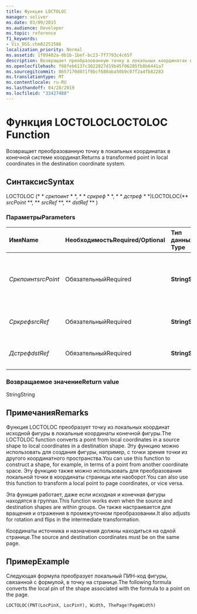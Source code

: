 ```yaml
---
title: Функция LOCTOLOC
manager: soliver
ms.date: 03/09/2015
ms.audience: Developer
ms.topic: reference
f1_keywords:
- Vis_DSS.chm82251586
localization_priority: Normal
ms.assetid: 1f09482a-0b1b-1bef-bc23-7f7793c4c65f
description: Возвращает преобразованную точку в локальных координатах в конечной системе координат.
ms.openlocfilehash: f08feb6137c3022027d19b45f06285fb8b6441a7
ms.sourcegitcommit: 8657170d071f9bcf680aba50b9c07f2a4fb82283
ms.translationtype: MT
ms.contentlocale: ru-RU
ms.lasthandoff: 04/28/2019
ms.locfileid: "33427488"
---
```

# <a name="loctoloc-function"></a><span data-ttu-id="3e52f-103">Функция LOCTOLOC</span><span class="sxs-lookup"><span data-stu-id="3e52f-103">LOCTOLOC Function</span></span>

<span data-ttu-id="3e52f-104">Возвращает преобразованную точку в локальных координатах в конечной системе координат.</span><span class="sxs-lookup"><span data-stu-id="3e52f-104">Returns a transformed point in local coordinates in the destination coordinate system.</span></span>
  
## <a name="syntax"></a><span data-ttu-id="3e52f-105">Синтаксис</span><span class="sxs-lookup"><span data-stu-id="3e52f-105">Syntax</span></span>

<span data-ttu-id="3e52f-106">LOCTOLOC (\* \* *сркпоинт* \* \*, \* \* *сркреф* \* \*, \* \* *дстреф* \* \*)</span><span class="sxs-lookup"><span data-stu-id="3e52f-106">LOCTOLOC(\*\* *srcPoint* \*\*, \*\* *srcRef* \*\*, \*\* *dstRef* \*\* )</span></span> 
  
### <a name="parameters"></a><span data-ttu-id="3e52f-107">Параметры</span><span class="sxs-lookup"><span data-stu-id="3e52f-107">Parameters</span></span>

|<span data-ttu-id="3e52f-108">**Имя**</span><span class="sxs-lookup"><span data-stu-id="3e52f-108">**Name**</span></span>|<span data-ttu-id="3e52f-109">**Необходимость**</span><span class="sxs-lookup"><span data-stu-id="3e52f-109">**Required/Optional**</span></span>|<span data-ttu-id="3e52f-110">**Тип данных**</span><span class="sxs-lookup"><span data-stu-id="3e52f-110">**Data Type**</span></span>|<span data-ttu-id="3e52f-111">**Описание**</span><span class="sxs-lookup"><span data-stu-id="3e52f-111">**Description**</span></span>|
|:-----|:-----|:-----|:-----|
| <span data-ttu-id="3e52f-112">_Сркпоинт_</span><span class="sxs-lookup"><span data-stu-id="3e52f-112">_srcPoint_</span></span> <br/> |<span data-ttu-id="3e52f-113">Обязательный</span><span class="sxs-lookup"><span data-stu-id="3e52f-113">Required</span></span>  <br/> |<span data-ttu-id="3e52f-114">**String**</span><span class="sxs-lookup"><span data-stu-id="3e52f-114">**String**</span></span> <br/> | <span data-ttu-id="3e52f-115">Точка в локальных координатах в исходной системе координат.</span><span class="sxs-lookup"><span data-stu-id="3e52f-115">A point in local coordinates in the source coordinate system.</span></span>  <br/> |
| <span data-ttu-id="3e52f-116">_Сркреф_</span><span class="sxs-lookup"><span data-stu-id="3e52f-116">_srcRef_</span></span> <br/> |<span data-ttu-id="3e52f-117">Обязательный</span><span class="sxs-lookup"><span data-stu-id="3e52f-117">Required</span></span>  <br/> |<span data-ttu-id="3e52f-118">**String**</span><span class="sxs-lookup"><span data-stu-id="3e52f-118">**String**</span></span> <br/> | <span data-ttu-id="3e52f-119">Ссылка на ячейку в исходном объекте.</span><span class="sxs-lookup"><span data-stu-id="3e52f-119">A reference to a cell in the source object.</span></span>  <br/> |
| <span data-ttu-id="3e52f-120">_Дстреф_</span><span class="sxs-lookup"><span data-stu-id="3e52f-120">_dstRef_</span></span> <br/> |<span data-ttu-id="3e52f-121">Обязательный</span><span class="sxs-lookup"><span data-stu-id="3e52f-121">Required</span></span>  <br/> |<span data-ttu-id="3e52f-122">**String**</span><span class="sxs-lookup"><span data-stu-id="3e52f-122">**String**</span></span> <br/> | <span data-ttu-id="3e52f-123">Ссылка на ячейку в целевом объекте.</span><span class="sxs-lookup"><span data-stu-id="3e52f-123">A reference to a cell in the destination object.</span></span>  <br/> |
   
### <a name="return-value"></a><span data-ttu-id="3e52f-124">Возвращаемое значение</span><span class="sxs-lookup"><span data-stu-id="3e52f-124">Return value</span></span>

<span data-ttu-id="3e52f-125">String</span><span class="sxs-lookup"><span data-stu-id="3e52f-125">String</span></span>
  
## <a name="remarks"></a><span data-ttu-id="3e52f-126">Примечания</span><span class="sxs-lookup"><span data-stu-id="3e52f-126">Remarks</span></span>

<span data-ttu-id="3e52f-127">Функция LOCTOLOC преобразует точку из локальных координат исходной фигуры в локальные координаты конечной фигуры.</span><span class="sxs-lookup"><span data-stu-id="3e52f-127">The LOCTOLOC function converts a point from local coordinates in a source shape to local coordinates in a destination shape.</span></span> <span data-ttu-id="3e52f-128">Эту функцию можно использовать для создания фигуры, например, с точки зрения точки из другого координатного пространства.</span><span class="sxs-lookup"><span data-stu-id="3e52f-128">You can use this function to construct a shape, for example, in terms of a point from another coordinate space.</span></span> <span data-ttu-id="3e52f-129">Эту функцию также можно использовать для преобразования локальной точки в координаты страницы или наоборот.</span><span class="sxs-lookup"><span data-stu-id="3e52f-129">You can also use this function to transform a local point to page coordinates, or vice versa.</span></span>
  
<span data-ttu-id="3e52f-130">Эта функция работает, даже если исходная и конечная фигуры находятся в группах.</span><span class="sxs-lookup"><span data-stu-id="3e52f-130">This function works even when the source and destination shapes are within groups.</span></span> <span data-ttu-id="3e52f-131">Он также настраивается для вращения и отражения в промежуточном преобразовании.</span><span class="sxs-lookup"><span data-stu-id="3e52f-131">It also adjusts for rotation and flips in the intermediate transformation.</span></span>
  
<span data-ttu-id="3e52f-132">Координаты источника и назначения должны находиться на одной странице.</span><span class="sxs-lookup"><span data-stu-id="3e52f-132">The source and destination coordinates must be on the same page.</span></span>
  
## <a name="example"></a><span data-ttu-id="3e52f-133">Пример</span><span class="sxs-lookup"><span data-stu-id="3e52f-133">Example</span></span>

<span data-ttu-id="3e52f-134">Следующая формула преобразует локальный ПИН-код фигуры, связанной с формулой, в точку на странице.</span><span class="sxs-lookup"><span data-stu-id="3e52f-134">The following formula converts the local pin of the shape associated with the formula to a point on the page.</span></span>
  
```vb
LOCTOLOC(PNT(LocPinX, LocPinY), Width, ThePage!PageWidth)
```


